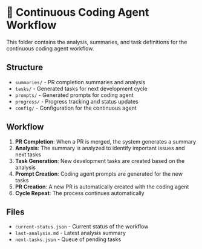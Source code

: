 # 🤖 Continuous Coding Agent Workflow

This folder contains the analysis, summaries, and task definitions for the continuous coding agent workflow.

## Structure

- `summaries/` - PR completion summaries and analysis
- `tasks/` - Generated tasks for next development cycle
- `prompts/` - Generated prompts for coding agent
- `progress/` - Progress tracking and status updates
- `config/` - Configuration for the continuous agent

## Workflow

1. **PR Completion**: When a PR is merged, the system generates a summary
2. **Analysis**: The summary is analyzed to identify important issues and next tasks
3. **Task Generation**: New development tasks are created based on the analysis
4. **Prompt Creation**: Coding agent prompts are generated for the new tasks
5. **PR Creation**: A new PR is automatically created with the coding agent
6. **Cycle Repeat**: The process continues automatically

## Files

- `current-status.json` - Current status of the workflow
- `last-analysis.md` - Latest analysis summary
- `next-tasks.json` - Queue of pending tasks